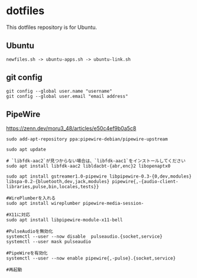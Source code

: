 # dotfiles
This dotfiles repository is for Ubuntu.
## Ubuntu
`newfiles.sh -> ubuntu-apps.sh -> ubuntu-link.sh`
## git config
```
git config --global user.name "username"
git config --global user.email "email address"
```
## PipeWire
https://zenn.dev/moru3_48/articles/e50c4ef9b0a5c8
```
sudo add-apt-repository ppa:pipewire-debian/pipewire-upstream

sudo apt update

# `libfdk-aac2`が見つからない場合は、`libfdk-aac1`をインストールしてください
sudo apt install libfdk-aac2 libldacbt-{abr,enc}2 libopenaptx0

sudo apt install gstreamer1.0-pipewire libpipewire-0.3-{0,dev,modules} libspa-0.2-{bluetooth,dev,jack,modules} pipewire{,-{audio-client-libraries,pulse,bin,locales,tests}}

#WirePlumberを入れる
sudo apt install wireplumber pipewire-media-session-

#X11に対応
sudo apt install libpipewire-module-x11-bell

#PulseAudioを無効化
systemctl --user --now disable  pulseaudio.{socket,service}
systemctl --user mask pulseaudio

#PipeWireを有効化
systemctl --user --now enable pipewire{,-pulse}.{socket,service}

#再起動

```
